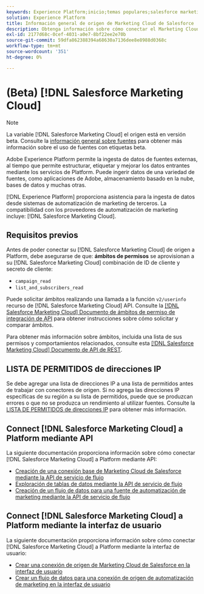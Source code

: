 ```yaml
---
keywords: Experience Platform;inicio;temas populares;salesforce marketing cloud;Marketing Cloud de Salesforce;automatización de marketing
solution: Experience Platform
title: Información general de origen de Marketing Cloud de Salesforce
description: Obtenga información sobre cómo conectar el Marketing Cloud de Salesforce a Adobe Experience Platform mediante API o la interfaz de usuario.
exl-id: 2177d68c-0cef-4031-a0e7-8bf22ee2e70b
source-git-commit: 59dfa862388394a68630a7136dee8e8988d0368c
workflow-type: tm+mt
source-wordcount: '351'
ht-degree: 0%

---
```


# (Beta) [!DNL Salesforce Marketing Cloud]

>[!NOTE]
>
>La variable [!DNL Salesforce Marketing Cloud] el origen está en versión beta. Consulte la [información general sobre fuentes](../../home.md#terms-and-conditions) para obtener más información sobre el uso de fuentes con etiquetas beta.

Adobe Experience Platform permite la ingesta de datos de fuentes externas, al tiempo que permite estructurar, etiquetar y mejorar los datos entrantes mediante los servicios de Platform. Puede ingerir datos de una variedad de fuentes, como aplicaciones de Adobe, almacenamiento basado en la nube, bases de datos y muchas otras.

[!DNL Experience Platform] proporciona asistencia para la ingesta de datos desde sistemas de automatización de marketing de terceros. La compatibilidad con los proveedores de automatización de marketing incluye: [!DNL Salesforce Marketing Cloud].

## Requisitos previos

Antes de poder conectar su [!DNL Salesforce Marketing Cloud] de origen a Platform, debe asegurarse de que: **ámbitos de permisos** se aprovisionan a su [!DNL Salesforce Marketing Cloud] combinación de ID de cliente y secreto de cliente:

* `campaign_read`
* `list_and_subscribers_read`

Puede solicitar ámbitos realizando una llamada a la función `v2/userinfo` recurso de [!DNL Salesforce Marketing Cloud] API. Consulte la [[!DNL Salesforce Marketing Cloud] Documento de ámbitos de permiso de integración de API](https://developer.salesforce.com/docs/marketing/marketing-cloud/guide/data-access-permissions.html) para obtener instrucciones sobre cómo solicitar y comparar ámbitos.

Para obtener más información sobre ámbitos, incluida una lista de sus permisos y comportamientos relacionados, consulte esta [[!DNL Salesforce Marketing Cloud] Documento de API de REST](https://developer.salesforce.com/docs/marketing/marketing-cloud/guide/rest-permissions-and-scopes.html).

## LISTA DE PERMITIDOS de direcciones IP

Se debe agregar una lista de direcciones IP a una lista de permitidos antes de trabajar con conectores de origen. Si no agrega las direcciones IP específicas de su región a su lista de permitidos, puede que se produzcan errores o que no se produzca un rendimiento al utilizar fuentes. Consulte la [LISTA DE PERMITIDOS de direcciones IP](../../ip-address-allow-list.md) para obtener más información.

## Connect [!DNL Salesforce Marketing Cloud] a Platform mediante API

La siguiente documentación proporciona información sobre cómo conectar [!DNL Salesforce Marketing Cloud] a Platform mediante API:

* [Creación de una conexión base de Marketing Cloud de Salesforce mediante la API de servicio de flujo](../../tutorials/api/create/marketing-automation/salesforce-marketing-cloud.md)
* [Exploración de tablas de datos mediante la API de servicio de flujo](../../tutorials/api/explore/tabular.md)
* [Creación de un flujo de datos para una fuente de automatización de marketing mediante la API de servicio de flujo](../../tutorials/api/collect/marketing-automation.md)

## Connect [!DNL Salesforce Marketing Cloud] a Platform mediante la interfaz de usuario

La siguiente documentación proporciona información sobre cómo conectar [!DNL Salesforce Marketing Cloud] a Platform mediante la interfaz de usuario:

* [Crear una conexión de origen de Marketing Cloud de Salesforce en la interfaz de usuario](../../tutorials/ui/create/marketing-automation/salesforce-marketing-cloud.md)
* [Crear un flujo de datos para una conexión de origen de automatización de marketing en la interfaz de usuario](../../tutorials/ui/dataflow/marketing-automation.md)
